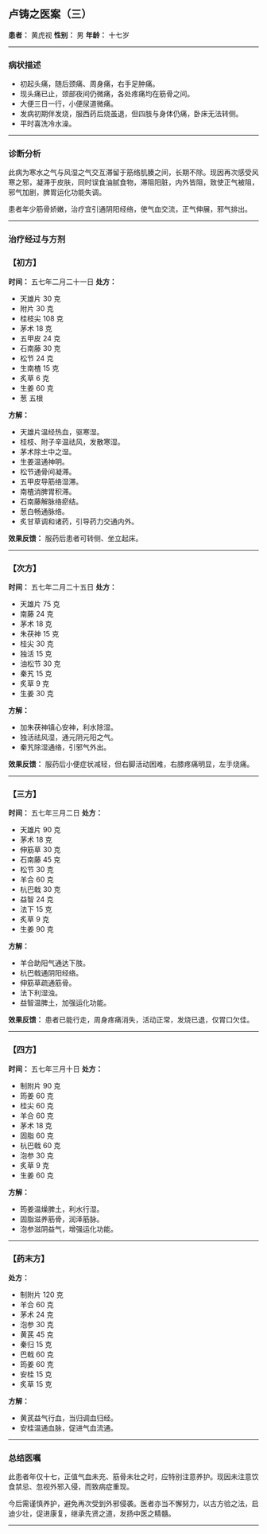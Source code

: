 ## 卢铸之医案（三）

**患者：** 黄虎视
**性别：** 男
**年龄：** 十七岁

---

### 病状描述

- 初起头痛，随后颈痛、周身痛，右手足肿痛。
- 现头痛已止，颈部夜间仍微痛，各处疼痛均在筋骨之间。
- 大便三日一行，小便尿道微痛。
- 发病初期伴发烧，服西药后烧虽退，但四肢与身体仍痛，卧床无法转侧。
- 平时喜洗冷水澡。

---

### 诊断分析

此病为寒水之气与风湿之气交互滞留于筋络肌腠之间，长期不除。现因再次感受风寒之邪，凝滞于皮肤，同时误食油腻食物，滞阻阳脏，内外皆阻，致使正气被阻，邪气加剧，脾胃运化功能失调。

患者年少筋骨娇嫩，治疗宜引通阴阳经络，使气血交流，正气伸展，邪气排出。

---

### 治疗经过与方剂

### 【初方】

**时间：** 五七年二月二十一日
**处方：**

- 天雄片 30 克
- 附片 30 克
- 桂枝尖 108 克
- 茅术 18 克
- 五甲皮 24 克
- 石南藤 30 克
- 松节 24 克
- 生南楂 15 克
- 炙草 6 克
- 生姜 60 克
- 葱 五根

**方解：**

- 天雄片温经热血，驱寒湿。
- 桂枝、附子辛温祛风，发散寒湿。
- 茅术除土中之湿。
- 生姜温通神明。
- 松节通骨间凝滞。
- 五甲皮导筋络湿滞。
- 南楂消脾胃积滞。
- 石南藤解脉络瘀结。
- 葱白畅通脉络。
- 炙甘草调和诸药，引导药力交通内外。

**效果反馈：**
服药后患者可转侧、坐立起床。

---

### 【次方】

**时间：** 五七年二月二十五日
**处方：**

- 天雄片 75 克
- 南藤 24 克
- 茅术 18 克
- 朱茯神 15 克
- 桂尖 30 克
- 独活 15 克
- 油松节 30 克
- 秦艽 15 克
- 炙草 9 克
- 生姜 30 克

**方解：**

- 加朱茯神镇心安神，利水除湿。
- 独活祛风湿，通元阴元阳之气。
- 秦艽除湿通络，引邪气外出。

**效果反馈：**
服药后小便症状减轻，但右脚活动困难，右膝疼痛明显，左手烧痛。

---

### 【三方】

**时间：** 五七年三月二日
**处方：**

- 天雄片 90 克
- 茅术 18 克
- 伸筋草 30 克
- 石南藤 45 克
- 松节 30 克
- 羊合 60 克
- 杭巴戟 30 克
- 益智 24 克
- 法下 15 克
- 炙草 9 克
- 生姜 90 克

**方解：**

- 羊合助阳气通达下肢。
- 杭巴戟通阴阳经络。
- 伸筋草疏通筋骨。
- 法下利湿浊。
- 益智温脾土，加强运化功能。

**效果反馈：**
患者已能行走，周身疼痛消失，活动正常，发烧已退，仅胃口欠佳。

---

### 【四方】

**时间：** 五七年三月十日
**处方：**

- 制附片 90 克
- 筠姜 60 克
- 桂尖 60 克
- 羊合 60 克
- 茅术 18 克
- 固脂 60 克
- 杭巴戟 60 克
- 泡参 30 克
- 炙草 9 克
- 生姜 60 克

**方解：**

- 筠姜温燥脾土，利水行湿。
- 固脂滋养筋骨，润泽筋脉。
- 泡参滋阴益气，增强运化功能。

---

### 【药末方】

**处方：**

- 制附片 120 克
- 羊合 60 克
- 茅术 24 克
- 泡参 30 克
- 黄芪 45 克
- 秦归 15 克
- 巴戟 60 克
- 筠姜 60 克
- 安桂 15 克
- 炙草 15 克

**方解：**

- 黄芪益气行血，当归调血归经。
- 安桂温通血脉，促进气血流通。

---

### 总结医嘱

此患者年仅十七，正值气血未充、筋骨未壮之时，应特别注意养护。现因未注意饮食禁忌、忽视外邪入侵，而致病症重现。

今后需谨慎养护，避免再次受到外邪侵袭。医者亦当不懈努力，以古方验之法，启迪少壮，促进康复，继承先贤之道，发扬中医之精髓。

---
